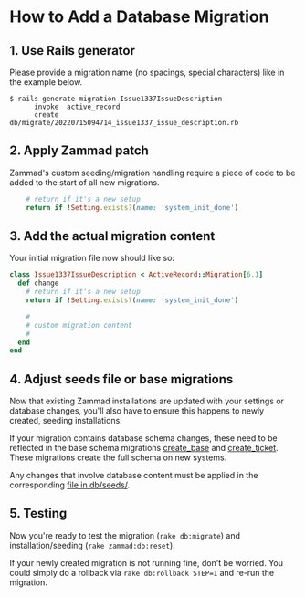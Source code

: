 # How to Add a Database Migration

## 1. Use Rails generator

Please provide a migration name (no spacings, special characters) like in the example below.

```screen
$ rails generate migration Issue1337IssueDescription
      invoke  active_record
      create    db/migrate/20220715094714_issue1337_issue_description.rb
```

## 2. Apply Zammad patch

Zammad's custom seeding/migration handling require a piece of code
to be added to the start of all new migrations.

```ruby
    # return if it's a new setup
    return if !Setting.exists?(name: 'system_init_done')
```

## 3. Add the actual migration content

Your initial migration file now should like so:
```ruby
class Issue1337IssueDescription < ActiveRecord::Migration[6.1]
  def change
    # return if it's a new setup
    return if !Setting.exists?(name: 'system_init_done')

    #
    # custom migration content
    #
  end
end
```

## 4. Adjust seeds file or base migrations

Now that existing Zammad installations are updated with your settings or database changes,
you'll also have to ensure this happens to newly created, seeding installations.

If your migration contains database schema changes, these need to be reflected in the base schema
migrations [create_base](/db/migrate/20120101000001_create_base.rb) and
[create_ticket](/db/migrate/20120101000010_create_ticket.rb). These migrations create the full schema on new systems.

Any changes that involve database content must be applied in the corresponding [file in db/seeds/](/db/seeds/).

## 5. Testing

Now you're ready to test the migration (`rake db:migrate`) and installation/seeding (`rake zammad:db:reset`).

If your newly created migration is not running fine, don't be worried. You could simply do a rollback via `rake db:rollback STEP=1` and re-run the migration.
